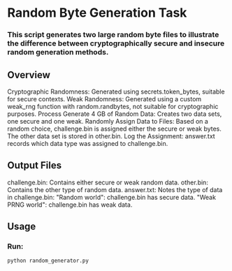 # Random Byte Generation Task
### This script generates two large random byte files to illustrate the difference between cryptographically secure and insecure random generation methods.

## Overview
Cryptographic Randomness: Generated using secrets.token_bytes, suitable for secure contexts.
Weak Randomness: Generated using a custom weak_rng function with random.randbytes, not suitable for cryptographic purposes.
Process
Generate 4 GB of Random Data: Creates two data sets, one secure and one weak.
Randomly Assign Data to Files:
Based on a random choice, challenge.bin is assigned either the secure or weak bytes.
The other data set is stored in other.bin.
Log the Assignment: answer.txt records which data type was assigned to challenge.bin.
## Output Files
challenge.bin: Contains either secure or weak random data.
other.bin: Contains the other type of random data.
answer.txt: Notes the type of data in challenge.bin:
"Random world": challenge.bin has secure data.
"Weak PRNG world": challenge.bin has weak data.

## Usage
### Run: 
```bash
python random_generator.py
```
